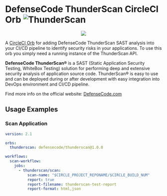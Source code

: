 # DefenseCode ThunderScan CircleCI Orb ![ThunderScan](https://raw.githubusercontent.com/defensecode/thunderscan-action/master/images/thunderscan-icon.png)


<p align="center">
  <img src="https://raw.githubusercontent.com/defensecode/thunderscan-action/master/images/defensecode.png">
</p>


A [CircleCI Orb](https://circleci.com/orbs/) for adding DefenseCode ThunderScan SAST analysis into your CI/CD pipeline to identify security risks in your applications. To use this orb you simply need a running instance of the ThunderScan API.

**DefenseCode ThunderScan®** is a SAST (Static Application Security Testing, WhiteBox Testing) solution for performing deep and extensive security analysis of application source code. ThunderScan® is easy to use and can be deployed during or after development with easy integration into DevOps environment and CI/CD pipeline.

Find more info on the official website: [DefenseCode.com](https://www.defensecode.com)

## Usage Examples
### Scan Application

```yaml
version: 2.1

orbs:
  thunderscan: defensecode/thunderscan@1.0.0

workflows:
  scan-workflow:
    jobs:
      - thunderscan/scan:
          scan-name: "$CIRCLE_PROJECT_REPONAME/$CIRCLE_BUILD_NUM"
          report: true
          report-filename: thunderscan-test-report
          report-format: html,json
```

